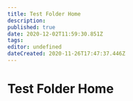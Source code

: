 ```yaml
---
title: Test Folder Home
description: 
published: true
date: 2020-12-02T11:59:30.851Z
tags: 
editor: undefined
dateCreated: 2020-11-26T17:47:37.446Z
---
```


# Test Folder Home